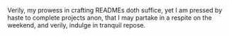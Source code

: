 Verily, my prowess in crafting READMEs doth suffice, yet I am pressed by haste to complete projects anon, that I may partake in a respite on the weekend, and verily, indulge in tranquil repose.